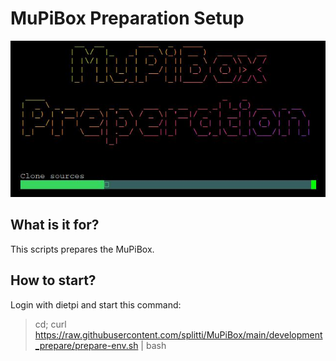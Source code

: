 # MuPiBox Preparation Setup
![Caption](./preparation.jpg "Caption") 

## What is it for?
This scripts prepares the MuPiBox.

## How to start?
Login with dietpi and start this command:

>cd; curl https://raw.githubusercontent.com/splitti/MuPiBox/main/development_prepare/prepare-env.sh | bash
